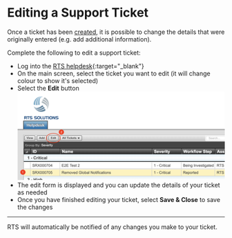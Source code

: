 # Editing a Support Ticket

Once a ticket has been [created](client/ticket/create/), it is possible to change the details that were originally entered (e.g. add additional information).

Complete the following to edit a support ticket:

- Log into the [RTS helpdesk](https://helpdesk.rts-solutions.net){:target="_blank"}
- On the main screen, select the ticket you want to edit (it will change colour to show it's selected)
- Select the **Edit** button
![Edit Ticket Button](assets/images/ticket-edit-button.png)
- The edit form is displayed and you can update the details of your ticket as needed
- Once you have finished editing your ticket, select **Save & Close** to save the changes

___
RTS will automatically be notified of any changes you make to your ticket.
